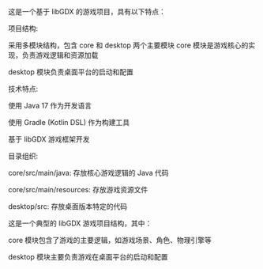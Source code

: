 这是一个基于 libGDX 的游戏项目，具有以下特点：

项目结构:

采用多模块结构，包含 core 和 desktop 两个主要模块
core 模块是游戏核心的实现，负责游戏逻辑和资源加载

desktop 模块负责桌面平台的启动和配置

技术特点:

使用 Java 17 作为开发语言

使用 Gradle (Kotlin DSL) 作为构建工具

基于 libGDX 游戏框架开发

目录组织:

core/src/main/java: 存放核心游戏逻辑的 Java 代码

core/src/main/resources: 存放游戏资源文件

desktop/src: 存放桌面版本特定的代码

这是一个典型的 libGDX 游戏项目结构，其中：

core 模块包含了游戏的主要逻辑，如游戏场景、角色、物理引擎等

desktop 模块主要负责游戏在桌面平台的启动和配置